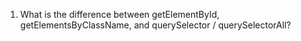 1. What is the difference between getElementById, getElementsByClassName, and querySelector / querySelectorAll?